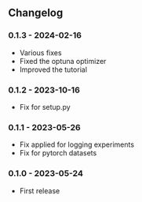 ## Changelog

### 0.1.3 - 2024-02-16

* Various fixes
* Fixed the optuna optimizer
* Improved the tutorial

### 0.1.2 - 2023-10-16

* Fix for setup.py

### 0.1.1 - 2023-05-26

* Fix applied for logging experiments
* Fix for pytorch datasets

### 0.1.0 - 2023-05-24

* First release
